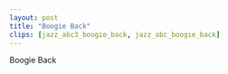 ```yaml
---
layout: post
title: "Boogie Back"
clips: [jazz_abc3_boogie_back, jazz_abc_boogie_back]
---
```



Boogie Back

